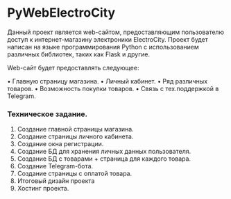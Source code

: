 # PyWebElectroCity

Данный проект является web-сайтом, предоставляющим пользователю доступ к интернет-магазину электроники ElectroCity.
Проект будет написан на языке программирования Python с использованием различных библиотек, таких как Flask и другие.

Web-сайт будет предоставлять следующее:

• Главную страницу магазина.
• Личный кабинет.
• Ряд различных товаров.
• Возможность покупки товаров.
• Связь с тех.поддержкой в Telegram.

### Техническое задание.

1) Создание главной страницы магазина.
2) Создание страницы личного кабинета.
3) Создание окна регистрации.
4) Создание БД для хранения личных данных пользователя.
5) Создание БД с товарами + страница для каждого товара.
6) Создание Telegram-бота.
7) Создание страницы с оплатой товара.
8) Итоговый дизайн проекта
9) Хостинг проекта.
